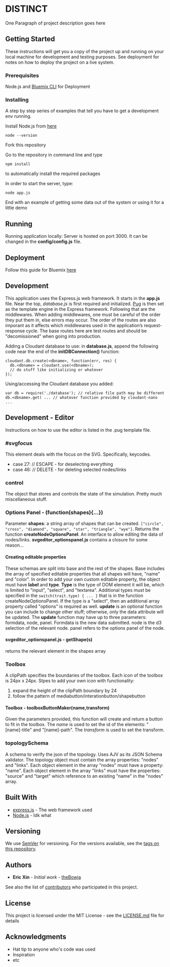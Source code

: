 # DISTINCT

One Paragraph of project description goes here

## Getting Started

These instructions will get you a copy of the project up and running on your local machine for development and testing purposes. See deployment for notes on how to deploy the project on a live system.

### Prerequisites

Node.js and [Bluemix CLI](https://clis.ng.bluemix.net/ui/home.html) for Deployment

### Installing
A step by step series of examples that tell you have to get a development env running.


Install Node.js from [here](https://nodejs.org/en/download/)
```
node --version
```

Fork this repository

Go to the repository in command line and type
```
npm install
```
to automatically install the required packages

In order to start the server, type:
```
node app.js
```


End with an example of getting some data out of the system or using it for a little demo

## Running

Running application locally:
Server is hosted on port 3000. It can be changed in the **config/config.js** file.

## Deployment

Follow this guide for Bluemix [here](https://console.bluemix.net/docs/starters/upload_app.html)

## Development

This application uses the Express.js web framework. It starts in the **app.js** file. Near the top, *database.js* is first required and initialized. [Pug](https://pugjs.org) is then set as the template engine in the Express framework. Following that are the middlewares. When adding middlewares, one must be careful of the order they put them in, else errors may occur. The order of the routes are also imporant as it affects which middlewares used in the application’s request-response cycle. The base routes here are test routes and should be "decomissioned" when going into production.

Adding a Cloudant database to use: in **database.js**, append the following code near the end of the **initDBConnection()** function:
```
cloudant.db.create(<dbname>, function(err, res) {
  db.<dbname> = cloudant.use(<dbname>);
  // do stuff like initializing or whatever
});
```
Using/accessing the Cloudant database you added:
```
var db = require('./database'); // relative file path may be different
db.<dbname>.get( ... // whatever function provided by cloudant-nano
...
```

## Development - Editor
Instructions on how to use the editor is listed in the .pug template file.

### \#svgfocus
This element deals with the focus on the SVG. Specifically, keycodes.
- case 27: // ESCAPE - for deselecting everything
- case 46: // DELETE - for deleting selected nodes/links

### control
The object that stores and controls the state of the simulation. Pretty much miscellaneous stuff.

### Options Panel - (function(shapes){...})
Parameter **shapes**: a string array of shapes that can be created. ```["circle", "cross", "diamond", "square", "star", "triangle", "wye"]```. Returns the function **createNodeOptionsPanel**.
An interface to allow editing the data of nodes/links. **svgeditor_optionspanel.js** contains a closure for some reason...

#### Creating editable properties
These schemas are split into base and the rest of the shapes. Base includes the array of specified editable properties that all shapes will have, "name" and "color". In order to add your own custom editable property, the object must have **label** and **type**. **Type** is the type of DOM element it will be, which is limited to "input", "select", and "textarea". Additional types must be specified in the ```switch(trait.type) { ... }``` that is in the function createNodeOptionsPanel. If the type is a "select", then an additional array property called "options" is required as well. **update** is an optional function you can include to change other stuff; otherwise, only the data attribute will be updated. The **update** function may have up to three parameters: formdata, node, panel. Formdata is the new data submitted. node is the d3 selection of the relevant node. panel refers to the options panel of the node.

#### svgeditor_optionspanel.js - getShape(s)
returns the relevant element in the shapes array

### Toolbox
A clipPath specifies the boundaries of the toolbox. Each icon of the toolbox is 24px x 24px.
Stpes to add your own icon with functionality:
1. expand the height of the clipPath boundary by 24
2. follow the pattern of mediabutton/interationbutton/shapebutton

#### Toolbox - toolboxButtonMaker(name,transform)
Given the parameters provided, this function will create and return a button to fit in the toolbox. The *name* is used to set the id of the elements: "[name]-title" and "[name]-path". The *transform* is used to set the transform.

### topologySchema
A schema to verify the json of the topology. Uses AJV as its JSON Schema validator. The topology object must contain the array properties: "nodes" and "links". Each object element in the array "nodes" must have a property: "name". Each object element in the array "links" must have the properties: "source" and "target" which reference to an existing "name" in the "nodes" array.

## Built With

* [express.js](https://expressjs.com/) - The web framework used
* [Node.js](https://nodejs.org/) - Idk what

## Versioning

We use [SemVer](http://semver.org/) for versioning. For the versions available, see the [tags on this repository](https://github.com/your/project/tags). 

## Authors

* **Eric Xin** - *Initial work* - [theBowja](https://github.com/theBowja)

See also the list of [contributors](https://github.com/your/project/contributors) who participated in this project.

## License

This project is licensed under the MIT License - see the [LICENSE.md](LICENSE.md) file for details

## Acknowledgments

* Hat tip to anyone who's code was used
* Inspiration
* etc
